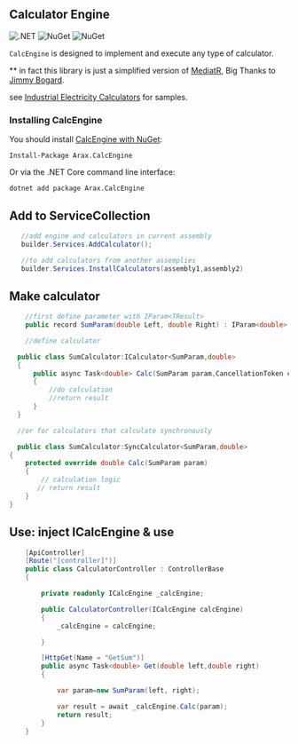 ## Calculator Engine

![.NET](https://github.com/araxis/CalculatorEngine/actions/workflows/dotnet.yml/badge.svg)
![NuGet](https://img.shields.io/nuget/vpre/Arax.CalcEngine.svg)
![NuGet](https://img.shields.io/nuget/dt/Arax.CalcEngine.svg)

`CalcEngine` is designed to implement and execute any type of calculator.

\*\* in fact this library is just a simplified version of [MediatR](https://github.com/jbogard/MediatR), Big Thanks to [Jimmy Bogard](https://github.com/jbogard).

see [Industrial Electricity Calculators](https://github.com/araxis/Industrial-Electricity-Calculators) for samples.

### Installing CalcEngine

You should install [CalcEngine with NuGet](https://www.nuget.org/packages/Arax.CalcEngine):

```
Install-Package Arax.CalcEngine
```

Or via the .NET Core command line interface:

```
dotnet add package Arax.CalcEngine
```

## Add to ServiceCollection

```csharp
   //add engine and calculators in current assembly
   builder.Services.AddCalculator();

   //to add calculators from another assemplies
   builder.Services.InstallCalculators(assembly1,assembly2)
```

## Make calculator

```csharp
    //first define parameter with IParam<TResult>
    public record SumParam(double Left, double Right) : IParam<double>;

    //define calculator

  public class SumCalculator:ICalculator<SumParam,double>
  {
      public async Task<double> Calc(SumParam param,CancellationToken cancellationToken)
      {
          //do calculation 
          //return result
      }
  }

  //or for calculators that calculate synchronously

  public class SumCalculator:SyncCalculator<SumParam,double>
{
    protected override double Calc(SumParam param)
    {
        // calculation logic
       // return result
    }
}
```

## Use: inject ICalcEngine & use

```csharp
    [ApiController]
    [Route("[controller]")]
    public class CalculatorController : ControllerBase
    {

        private readonly ICalcEngine _calcEngine;

        public CalculatorController(ICalcEngine calcEngine)
        {
            _calcEngine = calcEngine;

        }

        [HttpGet(Name = "GetSum")]
        public async Task<double> Get(double left,double right)
        {

            var param=new SumParam(left, right);

            var result = await _calcEngine.Calc(param);
            return result;
        }
    }
```
